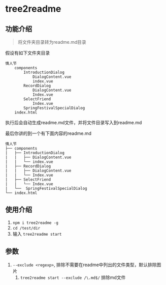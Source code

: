 # tree2readme
## 功能介绍
> 将文件夹目录转为readme.md目录

假设有如下文件夹目录
```
情人节
    components
        IntroductionDialog
            DialogContent.vue
            index.vue
        RecordDialog
            DialogContent.vue
            Index.vue
        SelectFriend
            Index.vue
        SpringFestivalSpecialDialog
    index.html
```

执行后会自动生成readme.md文件，并将文件目录写入到readme.md

最后你讲的到一个有下面内容的readme.md

```
情人节
├── components
|   ├── IntroductionDialog
|   |   ├── DialogContent.vue
|   |   └── index.vue
|   ├── RecordDialog
|   |   ├── DialogContent.vue
|   |   └── Index.vue
|   ├── SelectFriend
|   |   └── Index.vue
|   └──  SpringFestivalSpecialDialog
└── index.html
```

## 使用介绍

1. `npm i tree2readme -g`
2. `cd /test/dir`
3. 输入 `tree2readme start`

## 参数
1. `--exclude <regexp>`, 排除不需要在readme中列出的文件类型，默认排除图片
   1. `tree2readme start --exclude /\.md$/` 排除md文件
